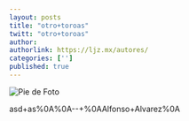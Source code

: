 ```yaml
---
layout: posts
title: "otro+toroas"
twitt: "otro+toroas"
author: 
authorlink: https://ljz.mx/autores/
categories: ['']
published: true
---
```

![Pie de Foto](http://i.imgur.com/0gtBLVE.png)

asd+as%0A%0A--+%0AAlfonso+Alvarez%0A
